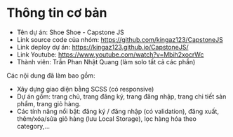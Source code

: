 # Thông tin cơ bản

- Tên dự án: Shoe Shoe - Capstone JS
- Link source code của nhóm: https://github.com/kingaz123/CapstoneJS
- Link deploy dự án: https://kingaz123.github.io/CapstoneJS/
- Link Youtube: https://www.youtube.com/watch?v=Mbih2xocrWc
- Thành viên: Trần Phan Nhật Quang (làm solo tất cả các phần)

Các nội dung đã làm bao gồm:
- Xây dựng giao diện bằng SCSS (có responsive)
- Dự án gồm: trang chủ, trang đăng ký, trang đăng nhập, trang chi tiết sản phẩm, trang giỏ hàng.
- Các tính năng nổi bật: đăng ký / đăng nhập (có validation), đăng xuất, thêm/xóa/sửa giỏ hàng (lưu Local Storage), lọc hàng hóa theo category,...
